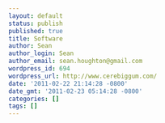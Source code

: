 ```yaml
---
layout: default
status: publish
published: true
title: Software
author: Sean
author_login: Sean
author_email: sean.houghton@gmail.com
wordpress_id: 694
wordpress_url: http://www.cerebiggum.com/
date: '2011-02-22 21:14:28 -0800'
date_gmt: '2011-02-23 05:14:28 -0800'
categories: []
tags: []
---
```


